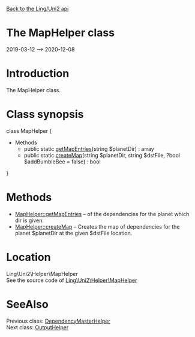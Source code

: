 [Back to the Ling/Uni2 api](https://github.com/lingtalfi/Uni2/blob/master/doc/api/Ling/Uni2.md)



The MapHelper class
================
2019-03-12 --> 2020-12-08






Introduction
============

The MapHelper class.



Class synopsis
==============


class <span class="pl-k">MapHelper</span>  {

- Methods
    - public static [getMapEntries](https://github.com/lingtalfi/Uni2/blob/master/doc/api/Ling/Uni2/Helper/MapHelper/getMapEntries.md)(string $planetDir) : array
    - public static [createMap](https://github.com/lingtalfi/Uni2/blob/master/doc/api/Ling/Uni2/Helper/MapHelper/createMap.md)(string $planetDir, string $dstFile, ?bool $addBumbleBee = false) : bool

}






Methods
==============

- [MapHelper::getMapEntries](https://github.com/lingtalfi/Uni2/blob/master/doc/api/Ling/Uni2/Helper/MapHelper/getMapEntries.md) &ndash; of the dependencies for the planet which dir is given.
- [MapHelper::createMap](https://github.com/lingtalfi/Uni2/blob/master/doc/api/Ling/Uni2/Helper/MapHelper/createMap.md) &ndash; Creates the map of dependencies for the planet $planetDir at the given $dstFile location.





Location
=============
Ling\Uni2\Helper\MapHelper<br>
See the source code of [Ling\Uni2\Helper\MapHelper](https://github.com/lingtalfi/Uni2/blob/master/Helper/MapHelper.php)



SeeAlso
==============
Previous class: [DependencyMasterHelper](https://github.com/lingtalfi/Uni2/blob/master/doc/api/Ling/Uni2/Helper/DependencyMasterHelper.md)<br>Next class: [OutputHelper](https://github.com/lingtalfi/Uni2/blob/master/doc/api/Ling/Uni2/Helper/OutputHelper.md)<br>

